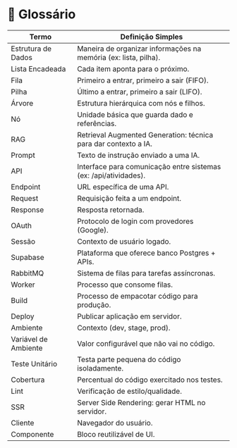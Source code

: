 # 📗 Glossário

| Termo                | Definição Simples                                                |
| -------------------- | ---------------------------------------------------------------- |
| Estrutura de Dados   | Maneira de organizar informações na memória (ex: lista, pilha).  |
| Lista Encadeada      | Cada item aponta para o próximo.                                 |
| Fila                 | Primeiro a entrar, primeiro a sair (FIFO).                       |
| Pilha                | Último a entrar, primeiro a sair (LIFO).                         |
| Árvore               | Estrutura hierárquica com nós e filhos.                          |
| Nó                   | Unidade básica que guarda dado e referências.                    |
| RAG                  | Retrieval Augmented Generation: técnica para dar contexto a IA.  |
| Prompt               | Texto de instrução enviado a uma IA.                             |
| API                  | Interface para comunicação entre sistemas (ex: /api/atividades). |
| Endpoint             | URL específica de uma API.                                       |
| Request              | Requisição feita a um endpoint.                                  |
| Response             | Resposta retornada.                                              |
| OAuth                | Protocolo de login com provedores (Google).                      |
| Sessão               | Contexto de usuário logado.                                      |
| Supabase             | Plataforma que oferece banco Postgres + APIs.                    |
| RabbitMQ             | Sistema de filas para tarefas assíncronas.                       |
| Worker               | Processo que consome filas.                                      |
| Build                | Processo de empacotar código para produção.                      |
| Deploy               | Publicar aplicação em servidor.                                  |
| Ambiente             | Contexto (dev, stage, prod).                                     |
| Variável de Ambiente | Valor configurável que não vai no código.                        |
| Teste Unitário       | Testa parte pequena do código isoladamente.                      |
| Cobertura            | Percentual do código exercitado nos testes.                      |
| Lint                 | Verificação de estilo/qualidade.                                 |
| SSR                  | Server Side Rendering: gerar HTML no servidor.                   |
| Cliente              | Navegador do usuário.                                            |
| Componente           | Bloco reutilizável de UI.                                        |
